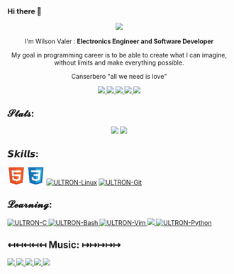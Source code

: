 ### Hi there 👋

<p align="center">
  <a href="https://github.com/JulianZea" target="_blank">
  <img src="https://cdn.computerhoy.com/sites/navi.axelspringer.es/public/media/image/2016/10/204100-que-pinguino-tux-es-mascota-linux.jpg" with="300" height="300" padding="auto" border="radius">
  </a>
  <p align="center">I'm Wilson Valer :<strong> Electronics Engineer and Software Developer</strong>

<p align="center">My goal in programming career is to be able to create what I can imagine, without limits and make everything possible.</p>
<p align="center">Canserbero "all we need is love"</p>


<div align="center">
  <a href="https://twitter.com/JulinZea2?t=m4NUcgnp_nat0arm-We0JQ&s=08" target="_blank">
    <img height="32" src="http://assets.stickpng.com/images/580b57fcd9996e24bc43c53e.png">
  </a>
  <a href="https://www.instagram.com/cesarjulianzea/" target="_blank">
    <img height="32" src="http://assets.stickpng.com/images/580b57fcd9996e24bc43c521.png" target="_blank">
  </a>
  <a href="https://www.linkedin.com/feed/update/urn:li:activity:6946127934281666561/" target="_blank">
    <img height="32" src="https://www.marcoszuniga.com/wp-content/uploads/2020/05/Linkedin-Logo.png" target="_blank">
  </a>
  <a href="https://medium.com/@cesarjulianzeabravo/static-libraries-in-c-f540c96f2dcb" target="_blank">
    <img height="32" src="https://img.shields.io/badge/Medium-12100E?style=for-the-badge&logo=medium&logoColor=white" target="_blank">
  </a>
  <a href="https://www.youtube.com/channel/UCPuCeKKZq2ornYAziTYkvdA" target="_blank">
    <img height="32" src="http://assets.stickpng.com/thumbs/580b57fcd9996e24bc43c545.png" target="_blank">
  </a>
</div>

<h2>𝓢𝓽𝓪𝓽𝓼:</h2>
<div align="center">
  <img height="180em" src="https://github-readme-stats.vercel.app/api?username=julianZea&show_icons=true&theme=tokyonight">
  <img height="180em" src="https://github-readme-stats.vercel.app/api/top-langs/?username=julianZea&layout=compact&theme=tokyonight">
</div>

<h2>𝙎𝙠𝙞𝙡𝙡𝙨:</h2>
<div>
  <a href="https://www.youtube.com/watch?v=MJkdaVFHrto&t=4539s" target="_blank">
  <img alt="ULTRON-HTML" height="40" src="https://raw.githubusercontent.com/devicons/devicon/master/icons/html5/html5-original.svg"></a>
  
  <a href="https://www.youtube.com/watch?v=wZniZEbPAzk" target="_blank">
  <img alt="ULTRON-CSS" height="40" src="https://raw.githubusercontent.com/devicons/devicon/master/icons/css3/css3-original.svg"></a>
  
  <a href="https://www.youtube.com/watch?v=knrc4q1S_q0&t=1608s" target="_blank">
  <img alt="ULTRON-Linux" height="40" src="https://cdn.jsdelivr.net/gh/devicons/devicon/icons/linux/linux-original.svg"></a>
  
  <a href="https://www.youtube.com/watch?v=VdGzPZ31ts8" target="_blank">
  <img alt="ULTRON-Git" height="40" src="https://cdn.jsdelivr.net/gh/devicons/devicon/icons/git/git-original.svg"></a>
</div>

<h2>𝓛𝓮𝓪𝓻𝓷𝓲𝓷𝓰:</h2>
<div>
  <a href="https://www.youtube.com/watch?v=rEsSxd0L4GI&list=PLpOqH6AE0tNgqknxjMAJ8bX_L1a7lnBaH" target="_blank">
  <img alt="ULTRON-C" height="40" src="https://cdn.jsdelivr.net/gh/devicons/devicon/icons/c/c-original.svg">
  </a>
  <a href="https://www.youtube.com/watch?v=4_ub6614dwY" target="_blank">
  <img alt="ULTRON-Bash" height="40" src="https://upload.wikimedia.org/wikipedia/commons/4/4b/Bash_Logo_Colored.svg">
  </a>
  <a href="https://www.youtube.com/watch?v=TmNa4y-K5Z8" target="_blank">
  <img alt="ULTRON-Vim" height="40" src="https://www.iconattitude.com/icons/open_icon_library/apps/png/256/vim-4.png">
  </a>
  <a href="https://www.youtube.com/watch?v=S9ojNaeC1RI&t=3617s" target="_blank">
  <img alt"ULTRON-JavaScript" height="40" src="https://th.bing.com/th/id/R.ec910c84aeb7b40810ccb0783a29f93d?rik=BXxAbZy1sliPpQ&pid=ImgRaw&r=0&sres=1&sresct=1">
  </a>
  <a href="https://www.youtube.com/watch?v=Z4AOP7-b1RM">
  <img alt="ULTRON-Python" height="40" src="https://th.bing.com/th/id/R.b1c66d2b33344feb0f619c5804026f44?rik=Z1uP%2bdIli64kfg&pid=ImgRaw&r=0">
  </a>
</div>

<h2>↤↤↤↤↤ Music: ↦↦↦↦↦</h2>
<a href="https://www.youtube.com/watch?v=-ZvsGmYKhcU" target="_blank">
    <img height="50" src="https://upload.wikimedia.org/wikipedia/commons/4/40/Canserbero_Vida.jpg">
  </a>
<a href="https://www.youtube.com/watch?v=NA7hk1waODg&list=PLD7CF0BAAA0B7D594" target="_blank">
    <img height="50" src="https://upload.wikimedia.org/wikipedia/commons/c/cc/Canserbero_Muerte.jpg">
  </a>
<a href="https://www.youtube.com/watch?v=PNmGNsKH1DA&list=PL0YEPAzWUDJk281IVKZ42lwDF-MoLNpKN" target="_blank">
    <img height="50" src="https://lastfm.freetls.fastly.net/i/u/300x300/fc92fb544bc7f563557152986e33d364.jpg">
  </a>
<a href="https://www.youtube.com/watch?v=Jo9bWzi7Xr4&list=PL0YEPAzWUDJmUupW8lXl9KDSDOvZWSKyR" target="_blank">
    <img height="50" src="https://lastfm.freetls.fastly.net/i/u/300x300/5e6cf2decb69aeeb2b5329a8dfe0b318.jpg">
  </a>
<a href="https://www.youtube.com/watch?v=3bY6BlFgz8Y&list=PL0YEPAzWUDJkk-SCmJltqXTMPTxQr6Dq5" target="_blank">
    <img height="50" src="https://i.scdn.co/image/ab67616d0000b273e30da1080d1bdfcf18f962ea">
  </a>
